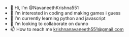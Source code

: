 - 👋 Hi, I’m @NavaneethKrishna551
- 👀 I’m interested in coding and making games i guess 
- 🌱 I’m currently learning python and javascript
- 💞️ I’m looking to collaborate on dunno
- 📫 How to reach me krishnanavaneeth551@gmail.com

<!---
NavaneethKrishna551/NavaneethKrishna551 is a ✨ special ✨ repository because its `README.md` (this file) appears on your GitHub profile.
You can click the Preview link to take a look at your changes.
--->
